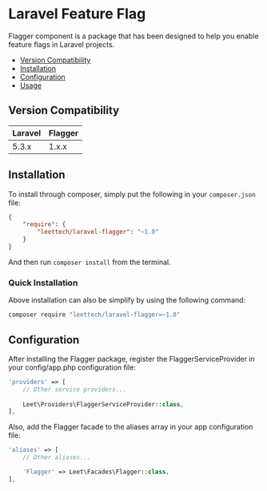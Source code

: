 Laravel Feature Flag
==============
Flagger component is a package that has been designed to help you enable feature flags in Laravel projects.

* [Version Compatibility](#version-compatibility)
* [Installation](#installation)
* [Configuration](#configuration)
* [Usage](#usage)

## Version Compatibility

Laravel  | Flagger
:---------|:----------
 5.3.x    | 1.x.x
 
## Installation

To install through composer, simply put the following in your `composer.json` file:

```json
{
    "require": {
        "leettech/laravel-flagger": "~1.0"
    }
}
```

And then run `composer install` from the terminal.

### Quick Installation

Above installation can also be simplify by using the following command:

```sh
composer require "leettech/laravel-flagger=~1.0"
```

## Configuration

After installing the Flagger package, register the FlaggerServiceProvider in your config/app.php configuration file:

```php
'providers' => [
    // Other service providers...
    
    Leet\Providers\FlaggerServiceProvider::class,
],
```

Also, add the Flagger facade to the aliases array in your app configuration file:

```php
'aliases' => [
    // Other aliases...

    'Flagger' => Leet\Facades\Flagger::class,
],
```
